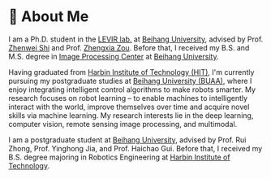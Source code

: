 # 👋 About Me

I am a Ph.D. student in the [LEVIR lab.](http://levir.buaa.edu.cn/) at [Beihang University](https://www.buaa.edu.cn/), advised by Prof. [Zhenwei Shi](http://levir.buaa.edu.cn/) and Prof. [Zhengxia Zou](https://zhengxiazou.github.io/). Before that, I received my B.S. and M.S. degree in [Image Processing Center](http://www.sa.buaa.edu.cn/) at [Beihang University](https://www.buaa.edu.cn/).

Having graduated from <a href="http://hit.edu.cn/">Harbin Institute of Technology (HIT)</a>, I'm currently pursuing my postgraduate studies at <a href="http://buaa.edu.cn/">Beihang University (BUAA)</a>, where I enjoy integrating intelligent control algorithms to make robots smarter. My research focuses on robot learning – to enable machines to intelligently interact with the world, improve themselves over time and acquire novel skills via machine learning. 
My research interests lie in the deep learning, computer vision, remote sensing image processing, and multimodal.

I am a postgraduate student at [Beihang University](https://www.buaa.edu.cn/), advised by Prof. Rui Zhong, Prof. Yinghong Jia, and Prof. Haichao Gui. Before that, I received my B.S. degree majoring in Robotics Engineering at [Harbin Institute of Technology](https://www.hit.edu.cn/).
